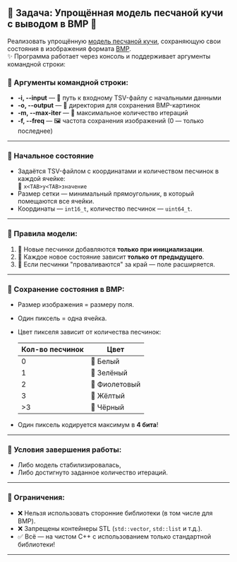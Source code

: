 ## 🌸 Задача: Упрощённая модель песчаной кучи с выводом в BMP 🌸

Реализовать упрощённую [модель песчаной кучи](https://en.wikipedia.org/wiki/Abelian_sandpile_model), сохраняющую свои состояния в изображения формата [BMP](https://en.wikipedia.org/wiki/BMP_file_format).  
✨ Программа работает через консоль и поддерживает аргументы командной строки:

### 🌸 Аргументы командной строки:
- **-i, --input** — 📄 путь к входному TSV-файлу с начальными данными  
- **-o, --output** — 📁 директория для сохранения BMP-картинок  
- **-m, --max-iter** — 🔁 максимальное количество итераций  
- **-f, --freq** — 🖼️ частота сохранения изображений (0 — только последнее)

---

### 🌸 Начальное состояние
- Задаётся TSV-файлом с координатами и количеством песчинок в каждой ячейке:  
  📌 `x<TAB>y<TAB>значение`  
- Размер сетки — минимальный прямоугольник, в который помещаются все ячейки.  
- Координаты — `int16_t`, количество песчинок — `uint64_t`.

---

### 🌸 Правила модели:
1. 🌱 Новые песчинки добавляются **только при инициализации**.
2. 🌊 Каждое новое состояние зависит **только от предыдущего**.
3. 🧱 Если песчинки "проваливаются" за край — поле расширяется.

---

### 🌸 Сохранение состояния в BMP:
- Размер изображения = размеру поля.
- Один пиксель = одна ячейка.
- Цвет пикселя зависит от количества песчинок:

  | Кол-во песчинок | Цвет    |
  |-----------------|---------|
  | 0               | 🤍 Белый   |
  | 1               | 💚 Зелёный |
  | 2               | 💜 Фиолетовый |
  | 3               | 💛 Жёлтый  |
  | >3              | 🖤 Чёрный  |

- Один пиксель кодируется максимум в **4 бита**!

---

### 🌸 Условия завершения работы:
- Либо модель стабилизировалась,
- Либо достигнуто заданное количество итераций.

---

### 🌸 Ограничения:
- ❌ Нельзя использовать сторонние библиотеки (в том числе для BMP).
- ❌ Запрещены контейнеры STL (`std::vector`, `std::list` и т.д.).
- ✅ Всё — на чистом C++ с использованием только стандартной библиотеки!

---



